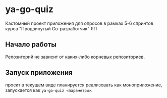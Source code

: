 # ya-go-quiz

Кастомный проект приложения для опросов в рамках 5-6 спринтов курса "Продвинутый Go-разработчик" ЯП

## Начало работы

Репозиторий не зависит от каких-либо корневых репозиториев.

## Запуск приложения

проект в текущем виде планируется реализовать как моноприложение, запускается как `ya-go-quiz <параметры>`.

